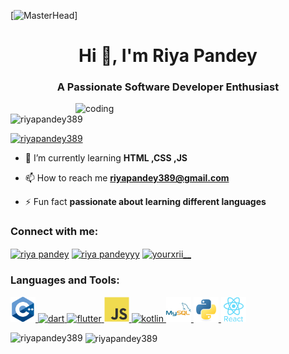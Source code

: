 [![MasterHead](https://user-images.githubusercontent.com/90236635/232446433-d5540fa2-fe28-4bb8-b929-cdb51fe61336.gif)]
<h1 align="center">Hi 🌻, I'm Riya Pandey</h1>
<h3 align="center">A Passionate Software Developer Enthusiast</h3>
<img  align="right"alt="coding"width="400"src="https://user-images.githubusercontent.com/57192512/134780110-04530adc-28a0-4dc0-a68d-572ca03195a3.gif">

<p align="left"> <img src="https://komarev.com/ghpvc/?username=riyapandey389&label=Profile%20views&color=0e75b6&style=flat" alt="riyapandey389" /> </p>

<p align="left"> <a href="https://github.com/ryo-ma/github-profile-trophy"><img src="https://github-profile-trophy.vercel.app/?username=riyapandey389" alt="riyapandey389" /></a> </p>

- 🌱 I’m currently learning **HTML ,CSS ,JS**

- 📫 How to reach me **riyapandey389@gmail.com**

- ⚡ Fun fact **passionate about learning different languages**

<h3 align="left">Connect with me:</h3>
<p align="left">
<a href="https://linkedin.com/in/riya pandey" target="blank"><img align="center" src="https://raw.githubusercontent.com/rahuldkjain/github-profile-readme-generator/master/src/images/icons/Social/linked-in-alt.svg" alt="riya pandey" height="30" width="40" /></a>
<a href="https://kaggle.com/riya pandeyyy" target="blank"><img align="center" src="https://raw.githubusercontent.com/rahuldkjain/github-profile-readme-generator/master/src/images/icons/Social/kaggle.svg" alt="riya pandeyyy" height="30" width="40" /></a>
<a href="https://instagram.com/yourxrii__" target="blank"><img align="center" src="https://raw.githubusercontent.com/rahuldkjain/github-profile-readme-generator/master/src/images/icons/Social/instagram.svg" alt="yourxrii__" height="30" width="40" /></a>
</p>

<h3 align="left">Languages and Tools:</h3>
<p align="left"> <a href="https://www.w3schools.com/cpp/" target="_blank" rel="noreferrer"> <img src="https://raw.githubusercontent.com/devicons/devicon/master/icons/cplusplus/cplusplus-original.svg" alt="cplusplus" width="40" height="40"/> </a> <a href="https://dart.dev" target="_blank" rel="noreferrer"> <img src="https://www.vectorlogo.zone/logos/dartlang/dartlang-icon.svg" alt="dart" width="40" height="40"/> </a> <a href="https://flutter.dev" target="_blank" rel="noreferrer"> <img src="https://www.vectorlogo.zone/logos/flutterio/flutterio-icon.svg" alt="flutter" width="40" height="40"/> </a> <a href="https://developer.mozilla.org/en-US/docs/Web/JavaScript" target="_blank" rel="noreferrer"> <img src="https://raw.githubusercontent.com/devicons/devicon/master/icons/javascript/javascript-original.svg" alt="javascript" width="40" height="40"/> </a> <a href="https://kotlinlang.org" target="_blank" rel="noreferrer"> <img src="https://www.vectorlogo.zone/logos/kotlinlang/kotlinlang-icon.svg" alt="kotlin" width="40" height="40"/> </a> <a href="https://www.mysql.com/" target="_blank" rel="noreferrer"> <img src="https://raw.githubusercontent.com/devicons/devicon/master/icons/mysql/mysql-original-wordmark.svg" alt="mysql" width="40" height="40"/> </a> <a href="https://www.python.org" target="_blank" rel="noreferrer"> <img src="https://raw.githubusercontent.com/devicons/devicon/master/icons/python/python-original.svg" alt="python" width="40" height="40"/> </a> <a href="https://reactjs.org/" target="_blank" rel="noreferrer"> <img src="https://raw.githubusercontent.com/devicons/devicon/master/icons/react/react-original-wordmark.svg" alt="react" width="40" height="40"/> </a> </p>

<p><img align="left" src="https://github-readme-stats.vercel.app/api/top-langs?username=riyapandey389&show_icons=true&locale=en&layout=compact" alt="riyapandey389" /></p>

<p>&nbsp;<img align="center" src="https://github-readme-stats.vercel.app/api?username=riyapandey389&show_icons=true&locale=en" alt="riyapandey389" /></p>


